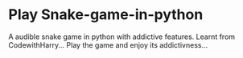 # Play Snake-game-in-python
A audible snake game in python with addictive features. Learnt from CodewithHarry...
Play the game and enjoy its addictivness...
